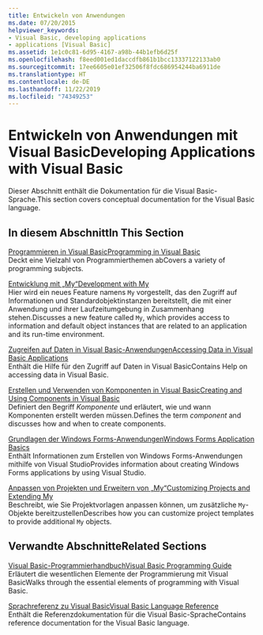 ```yaml
---
title: Entwickeln von Anwendungen
ms.date: 07/20/2015
helpviewer_keywords:
- Visual Basic, developing applications
- applications [Visual Basic]
ms.assetid: 1e1c0c81-6d95-4167-a98b-44b1efb6d25f
ms.openlocfilehash: f8eed001ed1daccdfb861b1bcc13337122133ab0
ms.sourcegitcommit: 17ee6605e01ef32506f8fdc686954244ba6911de
ms.translationtype: HT
ms.contentlocale: de-DE
ms.lasthandoff: 11/22/2019
ms.locfileid: "74349253"
---
```

# <a name="developing-applications-with-visual-basic"></a><span data-ttu-id="e0624-102">Entwickeln von Anwendungen mit Visual Basic</span><span class="sxs-lookup"><span data-stu-id="e0624-102">Developing Applications with Visual Basic</span></span>

<span data-ttu-id="e0624-103">Dieser Abschnitt enthält die Dokumentation für die Visual Basic-Sprache.</span><span class="sxs-lookup"><span data-stu-id="e0624-103">This section covers conceptual documentation for the Visual Basic language.</span></span>  
  
## <a name="in-this-section"></a><span data-ttu-id="e0624-104">In diesem Abschnitt</span><span class="sxs-lookup"><span data-stu-id="e0624-104">In This Section</span></span>  

 [<span data-ttu-id="e0624-105">Programmieren in Visual Basic</span><span class="sxs-lookup"><span data-stu-id="e0624-105">Programming in Visual Basic</span></span>](../../visual-basic/developing-apps/programming/index.md)  
 <span data-ttu-id="e0624-106">Deckt eine Vielzahl von Programmierthemen ab</span><span class="sxs-lookup"><span data-stu-id="e0624-106">Covers a variety of programming subjects.</span></span>  
  
 [<span data-ttu-id="e0624-107">Entwicklung mit „My“</span><span class="sxs-lookup"><span data-stu-id="e0624-107">Development with My</span></span>](../../visual-basic/developing-apps/development-with-my/index.md)  
 <span data-ttu-id="e0624-108">Hier wird ein neues Feature namens `My` vorgestellt, das den Zugriff auf Informationen und Standardobjektinstanzen bereitstellt, die mit einer Anwendung und ihrer Laufzeitumgebung in Zusammenhang stehen.</span><span class="sxs-lookup"><span data-stu-id="e0624-108">Discusses a new feature called `My`, which provides access to information and default object instances that are related to an application and its run-time environment.</span></span>  
  
 [<span data-ttu-id="e0624-109">Zugreifen auf Daten in Visual Basic-Anwendungen</span><span class="sxs-lookup"><span data-stu-id="e0624-109">Accessing Data in Visual Basic Applications</span></span>](../../visual-basic/developing-apps/accessing-data.md)  
 <span data-ttu-id="e0624-110">Enthält die Hilfe für den Zugriff auf Daten in Visual Basic</span><span class="sxs-lookup"><span data-stu-id="e0624-110">Contains Help on accessing data in Visual Basic.</span></span>  
  
 [<span data-ttu-id="e0624-111">Erstellen und Verwenden von Komponenten in Visual Basic</span><span class="sxs-lookup"><span data-stu-id="e0624-111">Creating and Using Components in Visual Basic</span></span>](../../visual-basic/developing-apps/creating-and-using-components.md)  
 <span data-ttu-id="e0624-112">Definiert den Begriff *Komponente* und erläutert, wie und wann Komponenten erstellt werden müssen.</span><span class="sxs-lookup"><span data-stu-id="e0624-112">Defines the term *component* and discusses how and when to create components.</span></span>  
  
 [<span data-ttu-id="e0624-113">Grundlagen der Windows Forms-Anwendungen</span><span class="sxs-lookup"><span data-stu-id="e0624-113">Windows Forms Application Basics</span></span>](../../visual-basic/developing-apps/windows-forms/index.md)  
 <span data-ttu-id="e0624-114">Enthält Informationen zum Erstellen von Windows Forms-Anwendungen mithilfe von Visual Studio</span><span class="sxs-lookup"><span data-stu-id="e0624-114">Provides information about creating Windows Forms applications by using Visual Studio.</span></span>  
  
 [<span data-ttu-id="e0624-115">Anpassen von Projekten und Erweitern von „My“</span><span class="sxs-lookup"><span data-stu-id="e0624-115">Customizing Projects and Extending My</span></span>](../../visual-basic/developing-apps/customizing-extending-my/index.md)  
 <span data-ttu-id="e0624-116">Beschreibt, wie Sie Projektvorlagen anpassen können, um zusätzliche `My`-Objekte bereitzustellen</span><span class="sxs-lookup"><span data-stu-id="e0624-116">Describes how you can customize project templates to provide additional `My` objects.</span></span>  
  
## <a name="related-sections"></a><span data-ttu-id="e0624-117">Verwandte Abschnitte</span><span class="sxs-lookup"><span data-stu-id="e0624-117">Related Sections</span></span>  

 [<span data-ttu-id="e0624-118">Visual Basic-Programmierhandbuch</span><span class="sxs-lookup"><span data-stu-id="e0624-118">Visual Basic Programming Guide</span></span>](../../visual-basic/programming-guide/index.md)  
 <span data-ttu-id="e0624-119">Erläutert die wesentlichen Elemente der Programmierung mit Visual Basic</span><span class="sxs-lookup"><span data-stu-id="e0624-119">Walks through the essential elements of programming with Visual Basic.</span></span>  
  
 [<span data-ttu-id="e0624-120">Sprachreferenz zu Visual Basic</span><span class="sxs-lookup"><span data-stu-id="e0624-120">Visual Basic Language Reference</span></span>](../../visual-basic/language-reference/index.md)  
 <span data-ttu-id="e0624-121">Enthält die Referenzdokumentation für die Visual Basic-Sprache</span><span class="sxs-lookup"><span data-stu-id="e0624-121">Contains reference documentation for the Visual Basic language.</span></span>
